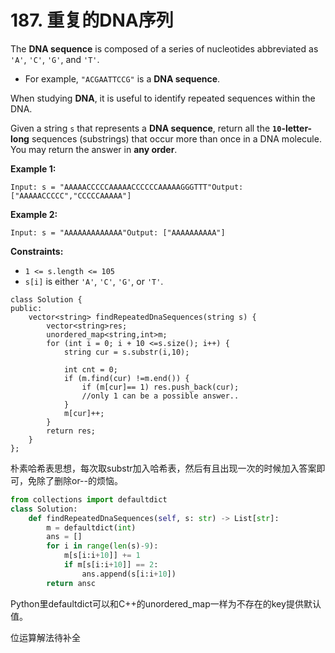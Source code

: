 # 187. 重复的DNA序列

The **DNA sequence** is composed of a series of nucleotides abbreviated as `'A'`, `'C'`, `'G'`, and `'T'`.

* For example, `"ACGAATTCCG"` is a **DNA sequence**.

When studying **DNA**, it is useful to identify repeated sequences within the DNA.

Given a string `s` that represents a **DNA sequence**, return all the **`10`-letter-long** sequences (substrings) that occur more than once in a DNA molecule. You may return the answer in **any order**.

**Example 1:**

```
Input: s = "AAAAACCCCCAAAAACCCCCCAAAAAGGGTTT"Output: ["AAAAACCCCC","CCCCCAAAAA"]
```

**Example 2:**

```
Input: s = "AAAAAAAAAAAAA"Output: ["AAAAAAAAAA"]
```

**Constraints:**

* `1 <= s.length <= 105`
* `s[i]` is either `'A'`, `'C'`, `'G'`, or `'T'`.

```clike
class Solution {
public:
    vector<string> findRepeatedDnaSequences(string s) {
        vector<string>res;
        unordered_map<string,int>m;
        for (int i = 0; i + 10 <=s.size(); i++) {
            string cur = s.substr(i,10);
            
            int cnt = 0;
            if (m.find(cur) !=m.end()) {
                if (m[cur]== 1) res.push_back(cur);
                //only 1 can be a possible answer..
            }
            m[cur]++;
        }
        return res;
    }
};
```

朴素哈希表思想，每次取substr加入哈希表，然后有且出现一次的时候加入答案即可，免除了删除or--的烦恼。

```python
from collections import defaultdict
class Solution:
    def findRepeatedDnaSequences(self, s: str) -> List[str]:
        m = defaultdict(int)
        ans = []
        for i in range(len(s)-9):
            m[s[i:i+10]] += 1
            if m[s[i:i+10]] == 2:
                ans.append(s[i:i+10])
        return ansc
```

Python里defaultdict可以和C++的unordered\_map一样为不存在的key提供默认值。

位运算解法待补全
